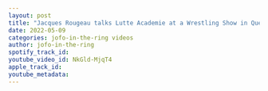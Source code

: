 ```yaml
---
layout: post
title: "Jacques Rougeau talks Lutte Academie at a Wrestling Show in Quebec"
date: 2022-05-09
categories: jofo-in-the-ring videos
author: jofo-in-the-ring
spotify_track_id: 
youtube_video_id: NkGld-MjqT4
apple_track_id: 
youtube_metadata: 
---
```

